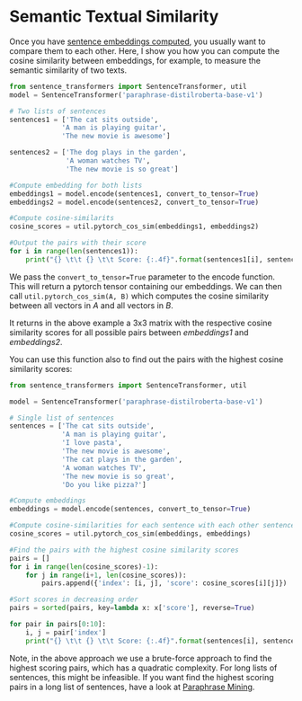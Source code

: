 # Semantic Textual Similarity

Once you have  [sentence embeddings computed](computing_sentence_embeddings.md), you usually want to compare them to each other. Here, I show you how you can compute the cosine similarity between embeddings, for example, to measure the semantic similarity of two texts.

```python
from sentence_transformers import SentenceTransformer, util
model = SentenceTransformer('paraphrase-distilroberta-base-v1')

# Two lists of sentences
sentences1 = ['The cat sits outside',
             'A man is playing guitar',
             'The new movie is awesome']

sentences2 = ['The dog plays in the garden',
              'A woman watches TV',
              'The new movie is so great']

#Compute embedding for both lists
embeddings1 = model.encode(sentences1, convert_to_tensor=True)
embeddings2 = model.encode(sentences2, convert_to_tensor=True)

#Compute cosine-similarits
cosine_scores = util.pytorch_cos_sim(embeddings1, embeddings2)

#Output the pairs with their score
for i in range(len(sentences1)):
    print("{} \t\t {} \t\t Score: {:.4f}".format(sentences1[i], sentences2[i], cosine_scores[i][i]))
```

We pass the `convert_to_tensor=True` parameter to the encode function. This will return a pytorch tensor containing our embeddings. We can then call `util.pytorch_cos_sim(A, B)` which computes the cosine similarity between all vectors in *A* and all vectors in *B*. 

It returns in the above example a 3x3 matrix with the respective cosine similarity scores for all possible pairs between *embeddings1* and *embeddings2*.


You can use this function also to find out the pairs with the highest cosine similarity scores:
```python
from sentence_transformers import SentenceTransformer, util

model = SentenceTransformer('paraphrase-distilroberta-base-v1')

# Single list of sentences
sentences = ['The cat sits outside',
             'A man is playing guitar',
             'I love pasta',
             'The new movie is awesome',
             'The cat plays in the garden',
             'A woman watches TV',
             'The new movie is so great',
             'Do you like pizza?']

#Compute embeddings
embeddings = model.encode(sentences, convert_to_tensor=True)

#Compute cosine-similarities for each sentence with each other sentence
cosine_scores = util.pytorch_cos_sim(embeddings, embeddings)

#Find the pairs with the highest cosine similarity scores
pairs = []
for i in range(len(cosine_scores)-1):
    for j in range(i+1, len(cosine_scores)):
        pairs.append({'index': [i, j], 'score': cosine_scores[i][j]})

#Sort scores in decreasing order
pairs = sorted(pairs, key=lambda x: x['score'], reverse=True)

for pair in pairs[0:10]:
    i, j = pair['index']
    print("{} \t\t {} \t\t Score: {:.4f}".format(sentences[i], sentences[j], pair['score']))
```

Note, in the above approach we use a brute-force approach to find the highest scoring pairs, which has a quadratic complexity. For long lists of sentences, this might be infeasible. If you want find the highest scoring pairs in a long list of sentences, have a look at [Paraphrase Mining](paraphrase_mining.md).